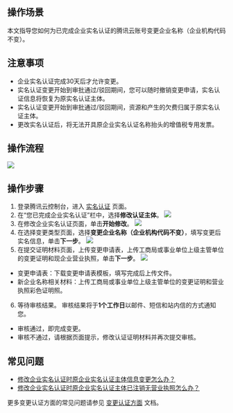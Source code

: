 ## 操作场景
本文指导您如何为已完成企业实名认证的腾讯云账号变更企业名称（企业机构代码不变）。

## 注意事项

- 企业实名认证完成30天后才允许变更。
- 实名认证变更开始到审批通过/驳回期间，您可以随时撤销变更申请，实名认证信息将恢复为原实名认证主体。
- 实名认证变更开始到审批通过/驳回期间，资源和产生的欠费归属于原实名认证主体。
- 更改实名认证后，将无法开具原企业实名认证名称抬头的增值税专用发票。

## 操作流程

![](https://main.qcloudimg.com/raw/9370743a3bf5be36a79f045b2ba2a40a.png)


## 操作步骤

1. 登录腾讯云控制台，进入 [实名认证](https://console.cloud.tencent.com/developer/auth) 页面。
2. 在“您已完成企业实名认证”栏中，选择**修改认证主体**。
![](https://main.qcloudimg.com/raw/b00a89c9791a66f5d86cc0a1fdf6c223.png)
3. 在修改企业实名认证页面，单击**开始修改**。
![](https://main.qcloudimg.com/raw/21997f0ffbeaaca4d20a3a45281c3fb6.png)
4. 在选择变更类型页面，选择**变更企业名称（企业机构代码不变）**，填写变更后实名信息，单击**下一步**。
![](https://main.qcloudimg.com/raw/9fecc9f764f36a05d7711a343bbfc83f.png)
5. 在提交证明材料页面，上传变更申请表，上传工商局或事业单位上级主管单位的变更证明和现企业营业执照，单击**下一步**。
![](https://main.qcloudimg.com/raw/109e2ea018023dcd23fdb5c8fc423213.png)
 - 变更申请表：下载变更申请表模板，填写完成后上传文件。
 - 新企业名称相关材料：上传工商局或事业单位上级主管单位的变更证明和营业执照彩色证明照。
6. 等待审核结果。
审核结果将于**1个工作日**以邮件、短信和站内信的方式通知您。
 - 审核通过，即完成变更。
 - 审核不通过，请根据页面提示，修改认证证明材料并再次提交审核。


## 常见问题

- [修改企业实名认证时原企业实名认证主体信息变更怎么办？](https://cloud.tencent.com/document/product/378/55621#.E4.BF.AE.E6.94.B9.E4.BC.81.E4.B8.9A.E5.AE.9E.E5.90.8D.E8.AE.A4.E8.AF.81.E6.97.B6.EF.BC.8C.E5.8E.9F.E4.BC.81.E4.B8.9A.E5.AE.9E.E5.90.8D.E8.AE.A4.E8.AF.81.E4.B8.BB.E4.BD.93.E4.BF.A1.E6.81.AF.E5.8F.98.E6.9B.B4.E4.BA.86.EF.BC.8C.E6.80.8E.E4.B9.88.E5.8A.9E.EF.BC.9F)
- [修改企业实名认证时原企业实名认证主体已注销无营业执照怎么办？](https://cloud.tencent.com/document/product/378/55621#.E4.BF.AE.E6.94.B9.E4.BC.81.E4.B8.9A.E5.AE.9E.E5.90.8D.E8.AE.A4.E8.AF.81.E6.97.B6.EF.BC.8C.E5.8E.9F.E4.BC.81.E4.B8.9A.E5.AE.9E.E5.90.8D.E8.AE.A4.E8.AF.81.E4.B8.BB.E4.BD.93.E5.B7.B2.E6.B3.A8.E9.94.80.E6.97.A0.E8.90.A5.E4.B8.9A.E6.89.A7.E7.85.A7.EF.BC.8C.E6.80.8E.E4.B9.88.E5.8A.9E.EF.BC.9F)

更多变更认证方面的常见问题请参见 [变更认证方面](https://cloud.tencent.com/document/product/378/55621) 文档。

